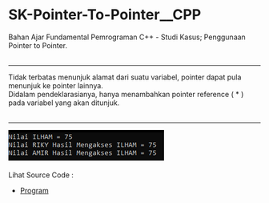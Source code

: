 # SK-Pointer-To-Pointer__CPP
Bahan Ajar Fundamental Pemrograman C++ - Studi Kasus; Penggunaan Pointer to Pointer.<br><br>

---

Tidak terbatas menunjuk alamat dari suatu variabel, pointer dapat pula menunjuk ke pointer lainnya. <br>
Didalam pendeklarasianya, hanya menambahkan pointer reference ( * ) pada variabel yang akan ditunjuk.<br><br>

---

<img src="https://github.com/RizkyKhapidsyah/SK-Pointer-To-Pointer__CPP/blob/master/SK-Pointer-To-Pointer__CPP/Result/001.PNG"><br><br>
Lihat Source Code : <br>
- <a href="https://github.com/RizkyKhapidsyah/SK-Pointer-To-Pointer__CPP/blob/master/SK-Pointer-To-Pointer__CPP/Source.cpp">Program</a>
